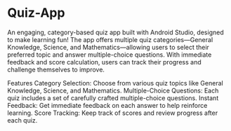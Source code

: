 # Quiz-App
An engaging, category-based quiz app built with Android Studio, designed to make learning fun! The app offers multiple quiz categories—General Knowledge, Science, and Mathematics—allowing users to select their preferred topic and answer multiple-choice questions. With immediate feedback and score calculation, users can track their progress and challenge themselves to improve.

Features
Category Selection: Choose from various quiz topics like General Knowledge, Science, and Mathematics.
Multiple-Choice Questions: Each quiz includes a set of carefully crafted multiple-choice questions.
Instant Feedback: Get immediate feedback on each answer to help reinforce learning.
Score Tracking: Keep track of scores and review progress after each quiz.
